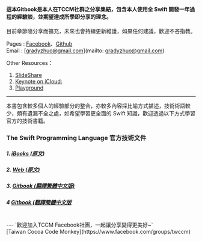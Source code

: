 #### 這本Gitbook是本人在TCCM社群之分享集結，包含本人使用全 Swift 開發一年過程的經驗談，並期望達成所學即分享的理念。


目前章節隨分享而擴充，未來也會持續更新維護，如果任何建議，歡迎不吝指教。



Pages : [Facebook](https://www.facebook.com/gradyzhuo)、[Github](https://www.github.com/gradyzhuo)
<br />
Email : [gradyzhuo@gmail.com](mailto: gradyzhuo@gmail.com) 


Other Resources：
1. [SlideShare](http://www.slideshare.net/gradyzhuo/swift-n)
2. [Keynote on iCloud:](https://goo.gl/8gWNU2 )
3. [Playground](https://github.com/gradyzhuo/MeetSwiftTutorial/tree/Episode_1)


---
本書包含較多個人的經驗部分的整合，亦較多內容採比喻方式描述，技術術語較少，頗有遺漏不全之處，如希望學習更全面的 Swift 知識，歡迎透過以下方式學習官方的技術書籍。

### The Swift Programming Language 官方技術文件

##### 1. [iBooks (原文)](https://itunes.apple.com/tw/book/swift-programming-language/id881256329?mt=11)
##### 2. [Web (原文)](https://developer.apple.com/library/ios/documentation/Swift/Conceptual/Swift_Programming_Language/index.html#//apple_ref/doc/uid/TP40014097-CH3-ID0) 
##### 3. [Gitbook (翻譯繁體中文版)](https://www.gitbook.com/book/mikimoto/the-swift-programming-language-zh-tw/details)
##### 4 [Gitbook (翻譯簡體中文版](https://www.gitbook.com/book/numbbbbb/-the-swift-programming-language-/details)

<br />
---
`歡迎加入TCCM Facebook社團，一起讓分享變得更美好~`<br />[Taiwan Cocoa Code Monkey](https://www.facebook.com/groups/twccm)